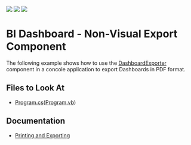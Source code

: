 <!-- default badges list -->
![](https://img.shields.io/endpoint?url=https://codecentral.devexpress.com/api/v1/VersionRange/415656453/21.2.2%2B)
[![](https://img.shields.io/badge/Open_in_DevExpress_Support_Center-FF7200?style=flat-square&logo=DevExpress&logoColor=white)](https://supportcenter.devexpress.com/ticket/details/T1035503)
[![](https://img.shields.io/badge/📖_How_to_use_DevExpress_Examples-e9f6fc?style=flat-square)](https://docs.devexpress.com/GeneralInformation/403183)
<!-- default badges end -->
<!--
A repository template for creating new examples.
-->

# BI Dashboard -  Non-Visual Export Component

The following example shows how to use the [DashboardExporter](https://docs.devexpress.com/Dashboard/DevExpress.DashboardCommon.DashboardExporter) component in a concole application to export Dashboards in PDF format.   

<!-- default file list -->

## Files to Look At

- [Program.cs](./CS/DashboardExporter/Program.cs)([Program.vb](./CS/DashboardExporter/Program.vb))


<!-- default file list end --> 



## Documentation

- [Printing and Exporting](https://docs.devexpress.com/Dashboard/15181/common-features/printing-and-exporting)
